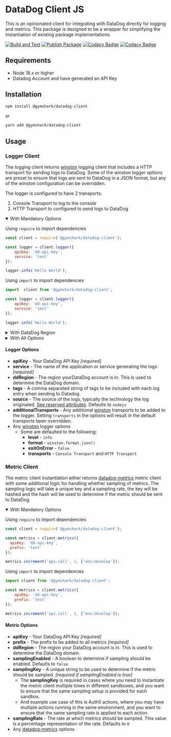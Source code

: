 # DataDog Client JS

This is an opinionated client for integrating with DataDog directly for logging and metrics. 
This package is designed to be a wrapper for simplifying the instantiation of existing package implementations.

[![Build and Test](https://github.com/gymshark/datadog-client-js/actions/workflows/build.yaml/badge.svg)](https://github.com/gymshark/datadog-client-js/actions/workflows/build.yaml)
[![Publish Package](https://github.com/gymshark/datadog-client-js/actions/workflows/publish.yaml/badge.svg?event=release)](https://github.com/gymshark/datadog-client-js/actions/workflows/publish.yaml)
[![Codacy Badge](https://app.codacy.com/project/badge/Grade/51830d3cc410417c94543df82dc09a6f)](https://app.codacy.com/gh/gymshark/datadog-client-js/dashboard?utm_source=gh&utm_medium=referral&utm_content=&utm_campaign=Badge_grade)
[![Codacy Badge](https://app.codacy.com/project/badge/Coverage/51830d3cc410417c94543df82dc09a6f)](https://app.codacy.com/gh/gymshark/datadog-client-js/dashboard?utm_source=gh&utm_medium=referral&utm_content=&utm_campaign=Badge_coverage)

## Requirements

* Node 18.x or higher
* Datadog Account and have generated an API Key

## Installation

```bash
npm install @gymshark/datadog-client
```
or
```bash
yarn add @gymshark/datadog-client
```

## Usage

### Logger Client
The logging client returns [winston](https://www.npmjs.com/package/winston) logging client that includes a HTTP transport for sending logs to DataDog.
Some of the winston logger options are preset to ensure that logs are sent to DataDog in a JSON format, but any of the winston configuration can be overridden.

The logger is configured to have 2 transports:
1. Console Transport to log to the console
2. HTTP Transport to configured to send logs to DataDog

<details open>
<summary>With Mandatory Options</summary>

Using `require` to import dependencies
```javascript
const client = require('@gymshark/datadog-client');

const logger = client.logger({
    apiKey: 'dd-api-key',
    service: 'test'
});

logger.info('Hello World');
```

Using `import` to import dependencies
```javascript
import  client from '@gymshark/datadog-client';

const logger = client.logger({
    apiKey: 'dd-api-key',
    service: 'test'
});

logger.info('Hello World');
```
</details>

<details>
<summary>With DataDog Region</summary>

Using `require` to import dependencies
```javascript
const client = require('@gymshark/datadog-client');

const logger = client.logger({
    apiKey: 'dd-api-key',
    service: 'test',
    ddRegion: 'eu'
});

logger.info('Hello World');
```

Using `import` to import dependencies
```javascript
import  client from '@gymshark/datadog-client';

const logger = client.logger({
    apiKey: 'dd-api-key',
    service: 'test',
    ddRegion: 'eu'
});

logger.info('Hello World');
```
</details>
<details>
<summary>With All Options</summary>

Using `require` to import dependencies
```javascript
const client = require('@gymshark/datadog-client');
const winston = require('winston');

const logger = client.logger({
    apiKey: 'dd-api-key',
    service: 'test',
    ddRegion: 'eu',
    tags: 'env:develop,app:this-service,version:1.0.0',
    level: `debug`,
    format: winston.format.combine(
        winston.format.timestamp(),
        winston.format.json()
    ),
  additionalTransports: [
        new winston.transports.File({ filename: 'error.log', level: 'error' })
    ]
});

logger.info('Hello World');
```

Using `import` to import dependencies
```javascript
import  client from '@gymshark/datadog-client';
import winston from 'winston';

const logger = client.logger({
    apiKey: 'dd-api-key',
    service: 'test',
    ddRegion: 'eu',
    tags: 'env:develop,app:this-service,version:1.0.0',
    level: `debug`,
    format: winston.format.combine(
        winston.format.timestamp(),
        winston.format.json()
    ),
  additionalTransports: [
        new winston.transports.File({ filename: 'error.log', level: 'error' })
    ]
});
logger.info('Hello World');
```
</details>

#### Logger Options
- **apiKey** - Your DataDog API Key *[required]*
- **service** - The name of the application or service generating the logs *[required]*
- **ddRegion** - The region yourDataDog account is in. This is used to determine the DataDog domain.
- **tags** - A comma separated string of tags to be included with each log entry when sending to Datadog
- **source** - The source of the logs, typically the technology the log originated. [See reserved attributes](https://docs.datadoghq.com/logs/log_configuration/attributes_naming_convention/#reserved-attributes). Defaults to `nodejs`
- **additionalTransports** - Any additional [winston](https://www.npmjs.com/package/winston) transports to be added to the logger. Setting `transports` in the options will result in the default transports been overridden.
- Any [winston](https://www.npmjs.com/package/winston) logger options
  - Some are defaulted to the following:
    - **level** - `info`
    - **format** - `winston.format.json()`
    - **exitOnError** - `false`
    - **transports** - `Console Transport` and `HTTP Transport`

### Metric Client
The metric client instantiation either returns [datadog-metrics](https://www.npmjs.com/package/datadog-metrics) metric client with some additional logic for handling whether sampling of metrics.
The sampling logic will take a unique key and a sampling rate, the key will be hashed and the hash will be used to determine if the metric should be sent to DataDog.

<details open>
<summary>With Mandatory Options</summary>

Using `require` to import dependencies
```javascript
const client = require('@gymshark/datadog-client');

const metrics = client.metrics({
  apiKey: 'dd-api-key',
  prefix: 'test'
});

metrics.increment('api.call', 1, ['env:develop']);
```

Using `import` to import dependencies
```javascript
import client from '@gymshark/datadog-client';

const metrics = client.metrics({
    apiKey: 'dd-api-key',
    prefix: 'test'
});

metrics.increment('api.call', 1, ['env:develop']);
```
</details>

#### Metric Options
- **apiKey** - Your DataDog API Key *[required]*
- **prefix** - The prefix to be added to all metrics *[required]*
- **ddRegion** - The region your DataDog account is in. This is used to determine the DataDog domain.
- **samplingEnabled** - A boolean to determine if sampling should be enabled. Defaults to `false`
- **samplingKey** - A unique string to be used to determine if the metric should be sampled. *[required if samplingEnabled is true]*
  - The **samplingKey** is required in cases where you need to instantiate the metric client multiple times in different sandboxes,
    and you want to ensure that the same sampling setup is provided for each sandbox.
  - And example use case of this is Auth0 actions, where you may have multiple actions running in the same environment,
    and you want to ensure that the same sampling rate is applied to each action.
- **samplingRate** - The rate at which metrics should be sampled. This value is a percentage representation of the rate. Defaults to `0`
- Any [datadog-metrics](https://www.npmjs.com/package/datadog-metrics) options
